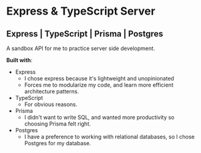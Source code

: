 # Express & TypeScript Server

## Express | TypeScript | Prisma | Postgres

A sandbox API for me to practice server side development.

**Built with**:

- Express
  - I chose express because it's lightweight and unopinionated
  - Forces me to modularize my code, and learn more efficient architecture patterns.
- TypeScript
  - For obvious reasons.
- Prisma
  - I didn't want to write SQL, and wanted more productivity so choosing Prisma felt right.
- Postgres
  - I have a preference to working with relational databases, so I chose Postgres for my database.
